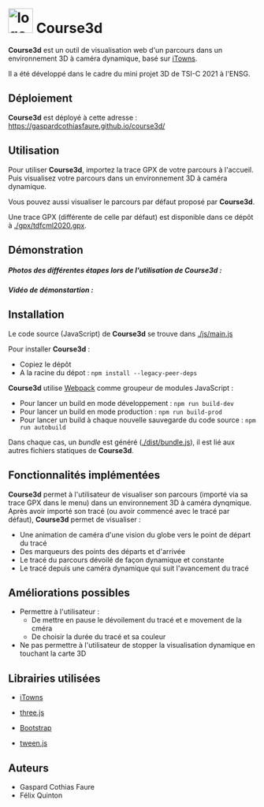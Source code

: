 # <img src="./assets/logo.png" width="50" height="50" alt="logo"/> Course3d

**Course3d** est un outil de visualisation web d'un parcours dans un environnement 3D à caméra dynamique, basé sur [iTowns](https://github.com/iTowns/itowns).

Il a été développé dans le cadre du mini projet 3D de TSI-C 2021 à l'ENSG.


## Déploiement

**Course3d** est déployé à cette adresse : https://gaspardcothiasfaure.github.io/course3d/


## Utilisation

Pour utiliser **Course3d**, importez la trace GPX de votre parcours à l'accueil. Puis visualisez votre parcours dans un environnement 3D à caméra dynamique. 

Vous pouvez aussi visualiser le parcours par défaut proposé par **Course3d**.

Une trace GPX (différente de celle par défaut) est disponible dans ce dépôt à [./gpx/tdfcml2020.gpx](./gpx/tdfcml2020.gpx).

## Démonstration

##### Photos des différentes étapes lors de l'utilisation de Course3d :

##### Vidéo de démonstartion :


## Installation

Le code source (JavaScript) de **Course3d** se trouve dans [./js/main.js](./js/main.js)

Pour installer **Course3d** : 

- Copiez le dépôt
- A la racine du dépot : `npm install --legacy-peer-deps`

**Course3d** utilise [Webpack](https://github.com/webpack/webpack) comme groupeur de modules JavaScript :
- Pour lancer un build en mode développement : `npm run build-dev`
- Pour lancer un build en mode production : `npm run build-prod`
- Pour lancer un build à chaque  nouvelle sauvegarde du code source : `npm run autobuild`

Dans chaque cas, un *bundle* est généré ([./dist/bundle.js](./dist/bundle.js)), il est lié aux autres fichiers statiques de **Course3d**.


## Fonctionnalités implémentées

**Course3d** permet à l'utilisateur de visualiser son parcours (importé via sa trace GPX dans le menu) dans un environnement 3D à caméra dynqmique.
Après avoir importé son tracé (ou avoir commencé avec le tracé par défaut), **Course3d** permet de visualiser :

- Une animation de caméra d'une vision du globe vers le point de départ du tracé
- Des marqueurs des points des départs et d'arrivée
- Le tracé du parcours dévoilé de façon dynamique et constante
- Le tracé depuis une caméra dynamique qui suit l'avancement du tracé


## Améliorations possibles

- Permettre à l'utilisateur :
  - De mettre en pause le dévoilement du tracé et e movement de la cméra
  - De choisir la durée du tracé et sa couleur
- Ne pas permettre à l'utilisateur de stopper la visualisation dynamique en touchant la carte 3D


## Librairies utilisées

- [iTowns](https://github.com/iTowns/itowns)

- [three.js](https://github.com/mrdoob/three.js)

- [Bootstrap](https://github.com/twbs/bootstrap)

- [tween.js](https://github.com/tweenjs/tween.js)

## Auteurs

- Gaspard Cothias Faure
- Félix Quinton
